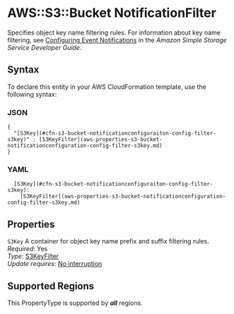 # AWS::S3::Bucket NotificationFilter<a name="aws-properties-s3-bucket-notificationconfiguration-config-filter"></a>

Specifies object key name filtering rules\. For information about key name filtering, see [Configuring Event Notifications](https://docs.aws.amazon.com/AmazonS3/latest/dev/NotificationHowTo.html) in the *Amazon Simple Storage Service Developer Guide*\.

## Syntax<a name="aws-properties-s3-bucket-notificationconfiguration-config-filter-syntax"></a>

To declare this entity in your AWS CloudFormation template, use the following syntax:

### JSON<a name="aws-properties-s3-bucket-notificationconfiguration-config-filter-syntax.json"></a>

```
{
  "[S3Key](#cfn-s3-bucket-notificationconfiguraiton-config-filter-s3key)" : [S3KeyFilter](aws-properties-s3-bucket-notificationconfiguration-config-filter-s3key.md)
}
```

### YAML<a name="aws-properties-s3-bucket-notificationconfiguration-config-filter-syntax.yaml"></a>

```
  [S3Key](#cfn-s3-bucket-notificationconfiguraiton-config-filter-s3key): 
    [S3KeyFilter](aws-properties-s3-bucket-notificationconfiguration-config-filter-s3key.md)
```

## Properties<a name="aws-properties-s3-bucket-notificationconfiguration-config-filter-properties"></a>

`S3Key`  <a name="cfn-s3-bucket-notificationconfiguraiton-config-filter-s3key"></a>
A container for object key name prefix and suffix filtering rules\.  
*Required*: Yes  
*Type*: [S3KeyFilter](aws-properties-s3-bucket-notificationconfiguration-config-filter-s3key.md)  
*Update requires*: [No interruption](https://docs.aws.amazon.com/AWSCloudFormation/latest/UserGuide/using-cfn-updating-stacks-update-behaviors.html#update-no-interrupt)

## Supported Regions

This PropertyType is supported by ***all*** regions.